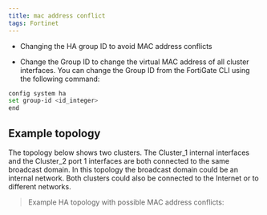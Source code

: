 ```yaml
---
title: mac address conflict
tags: Fortinet
---
```


- Changing the HA group ID to avoid MAC address conflicts 

- Change the Group ID to change the virtual MAC address of all cluster interfaces. You can change the Group ID from the FortiGate CLI using the following command:

```bash
config system ha 
set group-id <id_integer> 
end 
```

## Example topology

The topology below shows two clusters. The Cluster_1 internal interfaces and the Cluster_2 port 1 interfaces are both connected to the same broadcast domain. In this topology the broadcast domain could be an internal network. Both clusters could also be connected to the Internet or to different networks.

> Example HA topology with possible MAC address conflicts:

